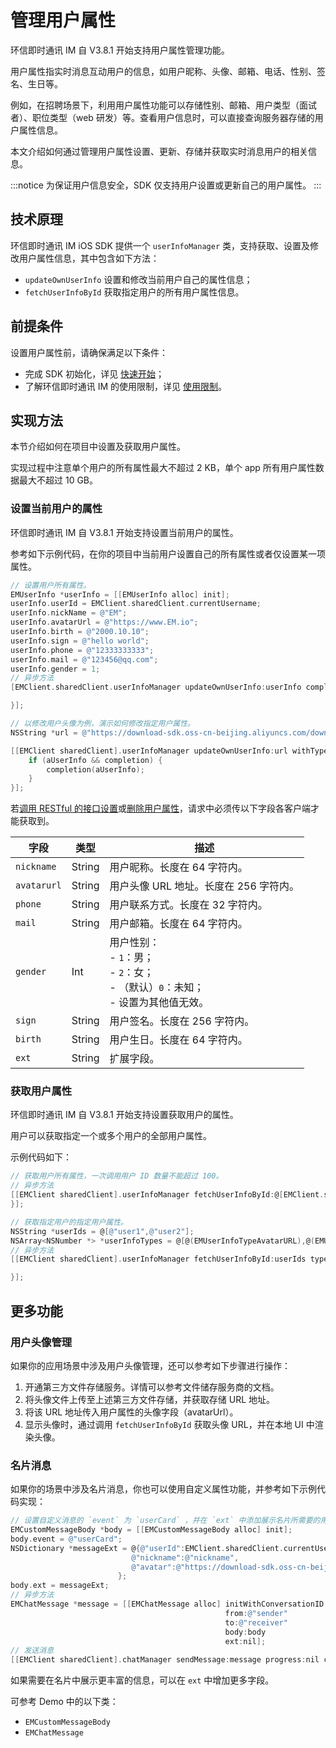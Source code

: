 # 管理用户属性

<Toc />

环信即时通讯 IM 自 V3.8.1 开始支持用户属性管理功能。

用户属性指实时消息互动用户的信息，如用户昵称、头像、邮箱、电话、性别、签名、生日等。

例如，在招聘场景下，利用用户属性功能可以存储性别、邮箱、用户类型（面试者）、职位类型（web 研发）等。查看用户信息时，可以直接查询服务器存储的用户属性信息。

本文介绍如何通过管理用户属性设置、更新、存储并获取实时消息用户的相关信息。

:::notice
为保证用户信息安全，SDK 仅支持用户设置或更新自己的用户属性。
:::

## 技术原理

环信即时通讯 IM iOS SDK 提供一个 `userInfoManager` 类，支持获取、设置及修改用户属性信息，其中包含如下方法：

- `updateOwnUserInfo` 设置和修改当前用户自己的属性信息；
- `fetchUserInfoById` 获取指定用户的所有用户属性信息。

## 前提条件

设置用户属性前，请确保满足以下条件：

- 完成 SDK 初始化，详见 [快速开始](quickstart.html)；
- 了解环信即时通讯 IM 的使用限制，详见 [使用限制](/document/v2/privatization/uc_limitation.html)。

## 实现方法

本节介绍如何在项目中设置及获取用户属性。

实现过程中注意单个用户的所有属性最大不超过 2 KB，单个 app 所有用户属性数据最大不超过 10 GB。

### 设置当前用户的属性

环信即时通讯 IM 自 V3.8.1 开始支持设置当前用户的属性。

参考如下示例代码，在你的项目中当前用户设置自己的所有属性或者仅设置某一项属性。

```objectivec
// 设置用户所有属性。
EMUserInfo *userInfo = [[EMUserInfo alloc] init];
userInfo.userId = EMClient.sharedClient.currentUsername;
userInfo.nickName = @"EM";
userInfo.avatarUrl = @"https://www.EM.io";
userInfo.birth = @"2000.10.10";
userInfo.sign = @"hello world";
userInfo.phone = @"12333333333";
userInfo.mail = @"123456@qq.com";
userInfo.gender = 1;
// 异步方法
[EMClient.sharedClient.userInfoManager updateOwnUserInfo:userInfo completion:^(EMUserInfo *aUserInfo, EMError *aError)

}];
```

```objectivec
// 以修改用户头像为例，演示如何修改指定用户属性。
NSString *url = @"https://download-sdk.oss-cn-beijing.aliyuncs.com/downloads/IMDemo/avatar/Image1.png";

[[EMClient sharedClient].userInfoManager updateOwnUserInfo:url withType:EMUserInfoTypeAvatarURL completion:^(EMUserInfo *aUserInfo, EMError *aError) {
    if (aUserInfo && completion) {
        completion(aUserInfo);
    }
}];
```

若[调用 RESTful 的接口设置](/document/v2/server-side/userprofile.html#设置用户属性)或[删除用户属性](/document/v2/server-side/userprofile.html#删除用户属性)，请求中必须传以下字段各客户端才能获取到。

| 字段        | 类型   | 描述                                                                                              |
| ----------- | ------ | ------------------------------------------------------------------------------------------------- |
| `nickname`  | String | 用户昵称。长度在 64 字符内。                                                                      |
| `avatarurl` | String | 用户头像 URL 地址。长度在 256 字符内。                                                            |
| `phone`     | String | 用户联系方式。长度在 32 字符内。                                                                  |
| `mail`      | String | 用户邮箱。长度在 64 字符内。                                                                      |
| `gender`    | Int    | 用户性别：<br/> - `1`：男；<br/> - `2`：女；<br/> - （默认）`0`：未知；<br/> - 设置为其他值无效。 |
| `sign`      | String | 用户签名。长度在 256 字符内。                                                                     |
| `birth`     | String | 用户生日。长度在 64 字符内。                                                                      |
| `ext`       | String | 扩展字段。                                                                                        |

### 获取用户属性

环信即时通讯 IM 自 V3.8.1 开始支持设置获取用户的属性。

用户可以获取指定一个或多个用户的全部用户属性。

示例代码如下：

```objectivec
// 获取用户所有属性，一次调用用户 ID 数量不能超过 100。
// 异步方法
[[EMClient sharedClient].userInfoManager fetchUserInfoById:@[EMClient.sharedClient.currentUsername] 		completion:^(NSDictionary *aUserDatas, EMError *aError) {
}];
```

```objectivec
// 获取指定用户的指定用户属性。
NSString *userIds = @[@"user1",@"user2"];
NSArray<NSNumber *> *userInfoTypes = @[@(EMUserInfoTypeAvatarURL),@(EMUserInfoTypePhone),@(EMUserInfoTypeMail)];
// 异步方法
[[EMClient sharedClient].userInfoManager fetchUserInfoById:userIds type:userInfoTypes completion:^(NSDictionary *aUserDatas, EMError *aError) {

}];
```

## 更多功能

### 用户头像管理

如果你的应用场景中涉及用户头像管理，还可以参考如下步骤进行操作：

1. 开通第三方文件存储服务。详情可以参考文件储存服务商的文档。
2. 将头像文件上传至上述第三方文件存储，并获取存储 URL 地址。
3. 将该 URL 地址传入用户属性的头像字段（avatarUrl）。
4. 显示头像时，通过调用 `fetchUserInfoById` 获取头像 URL，并在本地 UI 中渲染头像。

### 名片消息

如果你的场景中涉及名片消息，你也可以使用自定义属性功能，并参考如下示例代码实现：

```objectivec
// 设置自定义消息的 `event` 为 `userCard` ，并在 `ext` 中添加展示名片所需要的用户 ID、昵称和头像等字段。
EMCustomMessageBody *body = [[EMCustomMessageBody alloc] init];
body.event = @"userCard";
NSDictionary *messageExt = @{@"userId":EMClient.sharedClient.currentUsername,
                           @"nickname":@"nickname",
                           @"avatar":@"https://download-sdk.oss-cn-beijing.aliyuncs.com/downloads/IMDemo/avatar/Image1.png"
                        };
body.ext = messageExt;
// 异步方法
EMChatMessage *message = [[EMChatMessage alloc] initWithConversationID:@"conversationID"
                                                from:@"sender"
                                                to:@"receiver"
                                                body:body
                                                ext:nil];
// 发送消息
[[EMClient sharedClient].chatManager sendMessage:message progress:nil completion:^(EMChatMessage *message, EMError *error) {}];
```

如果需要在名片中展示更丰富的信息，可以在 `ext` 中增加更多字段。

可参考 Demo 中的以下类：

- `EMCustomMessageBody`
- `EMChatMessage`
